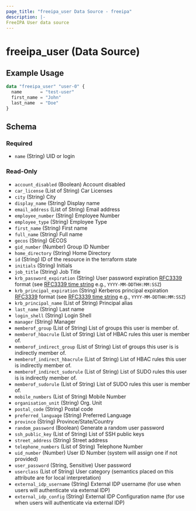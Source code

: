 ```yaml
---
page_title: "freeipa_user Data Source - freeipa"
description: |-
FreeIPA User data source
---
```


# freeipa_user (Data Source)



## Example Usage

```terraform
data "freeipa_user" "user-0" {
  name       = "test-user"
  first_name = "John"
  last_name  = "Doe"
}
```


<!-- schema generated by tfplugindocs -->
## Schema

### Required

- `name` (String) UID or login

### Read-Only

- `account_disabled` (Boolean) Account disabled
- `car_license` (List of String) Car Licenses
- `city` (String) City
- `display_name` (String) Display name
- `email_address` (List of String) Email address
- `employee_number` (String) Employee Number
- `employee_type` (String) Employee Type
- `first_name` (String) First name
- `full_name` (String) Full name
- `gecos` (String) GECOS
- `gid_number` (Number) Group ID Number
- `home_directory` (String) Home Directory
- `id` (String) ID of the resource in the terraform state
- `initials` (String) Initials
- `job_title` (String) Job Title
- `krb_password_expiration` (String) User password expiration [RFC3339](https://datatracker.ietf.org/doc/html/rfc3339#section-5.8) format (see [RFC3339 time string](https://tools.ietf.org/html/rfc3339#section-5.8) e.g., `YYYY-MM-DDTHH:MM:SSZ`)
- `krb_principal_expiration` (String) Kerberos principal expiration [RFC3339](https://datatracker.ietf.org/doc/html/rfc3339#section-5.8) format (see [RFC3339 time string](https://tools.ietf.org/html/rfc3339#section-5.8) e.g., `YYYY-MM-DDTHH:MM:SSZ`)
- `krb_principal_name` (List of String) Principal alias
- `last_name` (String) Last name
- `login_shell` (String) Login Shell
- `manager` (String) Manager
- `memberof_group` (List of String) List of groups this user is member of.
- `memberof_hbacrule` (List of String) List of HBAC rules this user is member of.
- `memberof_indirect_group` (List of String) List of groups this user is is indirectly member of.
- `memberof_indirect_hbacrule` (List of String) List of HBAC rules this user is indirectly member of.
- `memberof_indirect_sudorule` (List of String) List of SUDO rules this user is is indirectly member of.
- `memberof_sudorule` (List of String) List of SUDO rules this user is member of.
- `mobile_numbers` (List of String) Mobile Number
- `organisation_unit` (String) Org. Unit
- `postal_code` (String) Postal code
- `preferred_language` (String) Preferred Language
- `province` (String) Province/State/Country
- `random_password` (Boolean) Generate a random user password
- `ssh_public_key` (List of String) List of SSH public keys
- `street_address` (String) Street address
- `telephone_numbers` (List of String) Telephone Number
- `uid_number` (Number) User ID Number (system will assign one if not provided)
- `user_password` (String, Sensitive) User password
- `userclass` (List of String) User category (semantics placed on this attribute are for local interpretation)
- `external_idp_username` (String) External IDP username (for use when users will authenticate via external IDP)
- `external_idp_config` (String) External IDP Configuration name (for use when users will authenticate via external IDP)
